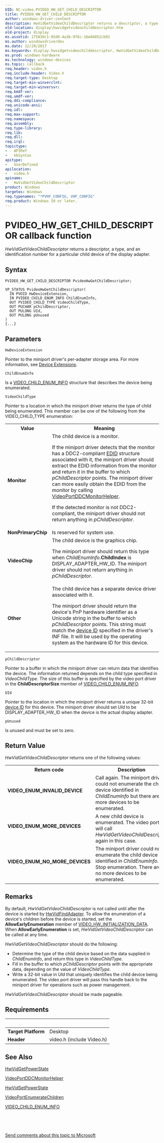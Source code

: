 ```yaml
---
UID: NC:video.PVIDEO_HW_GET_CHILD_DESCRIPTOR
title: PVIDEO_HW_GET_CHILD_DESCRIPTOR
author: windows-driver-content
description: HwVidGetVideoChildDescriptor returns a descriptor, a type, and an identification number for a particular child device of the display adapter.
old-location: display\hwvidgetvideochilddescriptor.htm
old-project: display
ms.assetid: 175030c1-95d9-4a3b-976c-16e04852cb91
ms.author: windowsdriverdev
ms.date: 12/29/2017
ms.keywords: display.hwvidgetvideochilddescriptor, HwVidGetVideoChildDescriptor callback function [Display Devices], HwVidGetVideoChildDescriptor, PVIDEO_HW_GET_CHILD_DESCRIPTOR, PVIDEO_HW_GET_CHILD_DESCRIPTOR, video/HwVidGetVideoChildDescriptor, VideoMiniport_Functions_15898023-8b0d-4cda-8970-4aeb0a7fc444.xml
ms.prod: windows-hardware
ms.technology: windows-devices
ms.topic: callback
req.header: video.h
req.include-header: Video.h
req.target-type: Desktop
req.target-min-winverclnt: 
req.target-min-winversvr: 
req.kmdf-ver: 
req.umdf-ver: 
req.ddi-compliance: 
req.unicode-ansi: 
req.idl: 
req.max-support: 
req.namespace: 
req.assembly: 
req.type-library: 
req.lib: 
req.dll: 
req.irql: 
topictype:
-	APIRef
-	kbSyntax
apitype:
-	UserDefined
apilocation:
-	video.h
apiname:
-	HwVidGetVideoChildDescriptor
product: Windows
targetos: Windows
req.typenames: "*PVHF_CONFIG, VHF_CONFIG"
req.product: Windows 10 or later.
---
```



# PVIDEO_HW_GET_CHILD_DESCRIPTOR callback function
<i>HwVidGetVideoChildDescriptor</i> returns a descriptor, a type, and an identification number for a particular child device of the display adapter.

## Syntax

```
PVIDEO_HW_GET_CHILD_DESCRIPTOR PvideoHwGetChildDescriptor;

VP_STATUS PvideoHwGetChildDescriptor(
  IN PVOID HwDeviceExtension,
  IN PVIDEO_CHILD_ENUM_INFO ChildEnumInfo,
  OUT PVIDEO_CHILD_TYPE VideoChildType,
  OUT PUCHAR pChildDescriptor,
  OUT PULONG UId,
  OUT PULONG pUnused
)
{...}
```

## Parameters

`HwDeviceExtension`

Pointer to the miniport driver's per-adapter storage area. For more information, see <a href="https://msdn.microsoft.com/library/windows/hardware/ff543119">Device Extensions</a>.

`ChildEnumInfo`

Is a <a href="..\video\ns-video-_video_child_enum_info.md">VIDEO_CHILD_ENUM_INFO</a> structure that describes the device being enumerated.

`VideoChildType`

Pointer to a location in which the miniport driver returns the type of child being enumerated. This member can be one of the following from the VIDEO_CHILD_TYPE enumeration:

<table>
<tr>
<th>Value</th>
<th>Meaning</th>
</tr>
<tr>
<td>
<b>Monitor</b>

</td>
<td>
The child device is a monitor.

If the miniport driver detects that the monitor has a DDC2-compliant <a href="https://msdn.microsoft.com/0dd010e7-3e10-422a-adcb-8fe7df9e29ab">EDID</a> structure associated with it, the miniport driver should extract the EDID information from the monitor and return it in the buffer to which <i>pChildDescriptor</i> points. The miniport driver can more easily obtain the EDID from the monitor by calling <a href="..\video\nf-video-videoportddcmonitorhelper.md">VideoPortDDCMonitorHelper</a>.

If the detected monitor is not DDC2-compliant, the miniport driver should not return anything in <i>pChildDescriptor</i>.

</td>
</tr>
<tr>
<td>
<b>NonPrimaryChip</b>

</td>
<td>
Is reserved for system use.

</td>
</tr>
<tr>
<td>
<b>VideoChip</b>

</td>
<td>
The child device is the graphics chip.

The miniport driver should return this type when <i>ChildEnumInfo</i>.<b>ChildIndex</b> is DISPLAY_ADAPTER_HW_ID. The miniport driver should not return anything in <i>pChildDescriptor</i>.

</td>
</tr>
<tr>
<td>
<b>Other</b>

</td>
<td>
The child device has a separate device driver associated with it.

The miniport driver should return the device's PnP hardware identifier as a Unicode string in the buffer to which <i>pChildDescriptor</i> points. This string must match the <a href="https://msdn.microsoft.com/86688b5d-575d-42e1-9158-7ffba1aaf1d3">device ID</a> specified in the driver's INF file. It will be used by the operating system as the hardware ID for this device.

</td>
</tr>
</table>

`pChildDescriptor`

Pointer to a buffer in which the miniport driver can return data that identifies the device. The information returned depends on the child type specified in <i>VideoChildType</i>. The size of this buffer is specified by the video port driver in the <b>ChildDescriptorSize</b> member of <a href="..\video\ns-video-_video_child_enum_info.md">VIDEO_CHILD_ENUM_INFO</a>.

`UId`

Pointer to the location in which the miniport driver returns a unique 32-bit <a href="https://msdn.microsoft.com/86688b5d-575d-42e1-9158-7ffba1aaf1d3">device ID</a> for this device. The miniport driver should set <i>UId</i> to be DISPLAY_ADAPTER_HW_ID when the device is the actual display adapter.

`pUnused`

Is unused and must be set to zero.


## Return Value

<i>HwVidGetVideoChildDescriptor</i> returns one of the following values:

<table>
<tr>
<th>Return code</th>
<th>Description</th>
</tr>
<tr>
<td width="40%">
<dl>
<dt><b>VIDEO_ENUM_INVALID_DEVICE</b></dt>
</dl>
</td>
<td width="60%">
Call again. The miniport driver could not enumerate the child device identified in <i>ChildEnumInfo</i> but there are more devices to be enumerated. 

</td>
</tr>
<tr>
<td width="40%">
<dl>
<dt><b>VIDEO_ENUM_MORE_DEVICES</b></dt>
</dl>
</td>
<td width="60%">
A new child device is enumerated. The video port will call <i>HwVidGetVideoChildDescriptor</i> again in this case.

</td>
</tr>
<tr>
<td width="40%">
<dl>
<dt><b>VIDEO_ENUM_NO_MORE_DEVICES</b></dt>
</dl>
</td>
<td width="60%">
The miniport driver could not enumerate the child device identified in <i>ChildEnumInfo</i>. Stop enumeration. There are no more devices to be enumerated. 

</td>
</tr>
</table>

## Remarks

By default, <i>HwVidGetVideoChildDescriptor</i> is not called until after the device is started by <a href="..\video\nc-video-pvideo_hw_find_adapter.md">HwVidFindAdapter</a>. To allow the enumeration of a device's children before the device is started, set the <b>AllowEarlyEnumeration</b> member of <a href="..\video\ns-video-_video_hw_initialization_data.md">VIDEO_HW_INITIALIZATION_DATA</a>. When <b>AllowEarlyEnumeration</b> is set, <i>HwVidGetVideoChildDescriptor</i> can be called at any time.

<i>HwVidGetVideoChildDescriptor</i> should do the following:

<ul>
<li>
Determine the type of the child device based on the data supplied in <i>ChildEnumInfo</i>, and return this type in <i>VideoChildType</i>.

</li>
<li>
Fill in the buffer to which <i>pChildDescriptor</i> points with the appropriate data, depending on the value of <i>VideoChildType</i>.

</li>
<li>
Write a 32-bit value in <i>UId</i> that uniquely identifies the child device being enumerated. The video port driver will pass this handle back to the miniport driver for operations such as power management.

</li>
</ul>
<i>HwVidGetVideoChildDescriptor</i> should be made pageable.

## Requirements
| &nbsp; | &nbsp; |
| ---- |:---- |
| **Target Platform** | Desktop |
| **Header** | video.h (include Video.h) |

## See Also

<a href="..\video\nc-video-pvideo_hw_power_get.md">HwVidGetPowerState</a>



<a href="..\video\nf-video-videoportddcmonitorhelper.md">VideoPortDDCMonitorHelper</a>



<a href="..\video\nc-video-pvideo_hw_power_set.md">HwVidSetPowerState</a>



<a href="..\video\nf-video-videoportenumeratechildren.md">VideoPortEnumerateChildren</a>



<a href="..\video\ns-video-_video_child_enum_info.md">VIDEO_CHILD_ENUM_INFO</a>



 

 

<a href="mailto:wsddocfb@microsoft.com?subject=Documentation%20feedback [display\display]:%20PVIDEO_HW_GET_CHILD_DESCRIPTOR callback function%20 RELEASE:%20(12/29/2017)&amp;body=%0A%0APRIVACY STATEMENT%0A%0AWe use your feedback to improve the documentation. We don't use your email address for any other purpose, and we'll remove your email address from our system after the issue that you're reporting is fixed. While we're working to fix this issue, we might send you an email message to ask for more info. Later, we might also send you an email message to let you know that we've addressed your feedback.%0A%0AFor more info about Microsoft's privacy policy, see http://privacy.microsoft.com/en-us/default.aspx." title="Send comments about this topic to Microsoft">Send comments about this topic to Microsoft</a>